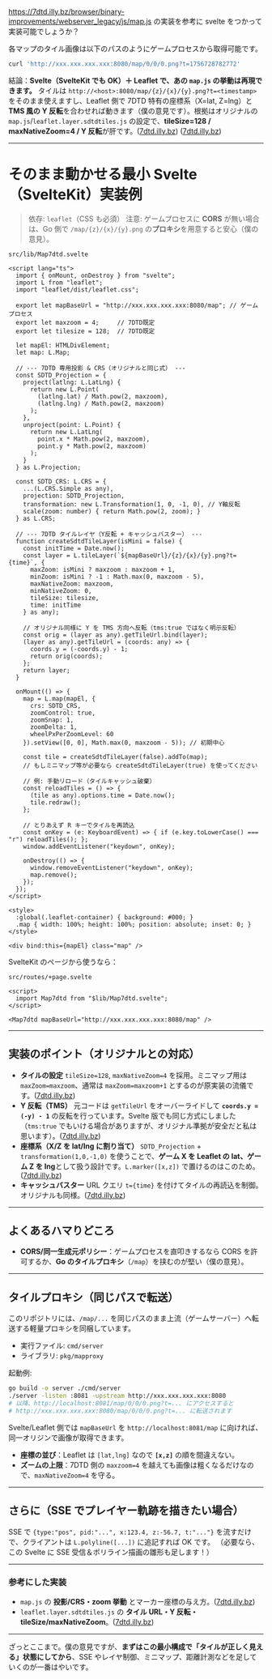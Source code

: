 https://7dtd.illy.bz/browser/binary-improvements/webserver_legacy/js/map.js の実装を参考に
svelte をつかって実装可能でしょうか？

各マップのタイル画像は以下のパスのようにゲームプロセスから取得可能です。

```bash
curl 'http://xxx.xxx.xxx.xxx:8080/map/0/0/0.png?t=1756728782772'
```

結論：**Svelte（SvelteKit でも OK）＋ Leaflet で、あの `map.js` の挙動は再現できます。**
タイルは `http://<host>:8080/map/{z}/{x}/{y}.png?t=<timestamp>` をそのまま使えますし、Leaflet 側で 7DTD 特有の座標系（X=lat, Z=lng）と **TMS 風の Y 反転**を合わせれば動きます（僕の意見です）。根拠はオリジナルの `map.js`/`leaflet.layer.sdtdtiles.js` の設定で、**tileSize=128 / maxNativeZoom=4 / Y 反転**が肝です。([7dtd.illy.bz][1]) ([7dtd.illy.bz][2])

---

# そのまま動かせる最小 Svelte（SvelteKit）実装例

> 依存: `leaflet`（CSS も必須）
> 注意: ゲームプロセスに **CORS** が無い場合は、Go 側で `/map/{z}/{x}/{y}.png` の**プロキシ**を用意すると安心（僕の意見）。

`src/lib/Map7dtd.svelte`

```svelte
<script lang="ts">
  import { onMount, onDestroy } from "svelte";
  import L from "leaflet";
  import "leaflet/dist/leaflet.css";

  export let mapBaseUrl = "http://xxx.xxx.xxx.xxx:8080/map"; // ゲームプロセス
  export let maxzoom = 4;     // 7DTD既定
  export let tilesize = 128;  // 7DTD既定

  let mapEl: HTMLDivElement;
  let map: L.Map;

  // --- 7DTD 専用投影 & CRS（オリジナルと同じ式） ---
  const SDTD_Projection = {
    project(latlng: L.LatLng) {
      return new L.Point(
        (latlng.lat) / Math.pow(2, maxzoom),
        (latlng.lng) / Math.pow(2, maxzoom)
      );
    },
    unproject(point: L.Point) {
      return new L.LatLng(
        point.x * Math.pow(2, maxzoom),
        point.y * Math.pow(2, maxzoom)
      );
    }
  } as L.Projection;

  const SDTD_CRS: L.CRS = {
    ...(L.CRS.Simple as any),
    projection: SDTD_Projection,
    transformation: new L.Transformation(1, 0, -1, 0), // Y軸反転
    scale(zoom: number) { return Math.pow(2, zoom); }
  } as L.CRS;

  // --- 7DTD タイルレイヤ（Y反転 + キャッシュバスター） ---
  function createSdtdTileLayer(isMini = false) {
    const initTime = Date.now();
    const layer = L.tileLayer(`${mapBaseUrl}/{z}/{x}/{y}.png?t={time}`, {
      maxZoom: isMini ? maxzoom : maxzoom + 1,
      minZoom: isMini ? -1 : Math.max(0, maxzoom - 5),
      maxNativeZoom: maxzoom,
      minNativeZoom: 0,
      tileSize: tilesize,
      time: initTime
    } as any);

    // オリジナル同様に Y を TMS 方向へ反転（tms:true ではなく明示反転）
    const orig = (layer as any).getTileUrl.bind(layer);
    (layer as any).getTileUrl = (coords: any) => {
      coords.y = (-coords.y) - 1;
      return orig(coords);
    };
    return layer;
  }

  onMount(() => {
    map = L.map(mapEl, {
      crs: SDTD_CRS,
      zoomControl: true,
      zoomSnap: 1,
      zoomDelta: 1,
      wheelPxPerZoomLevel: 60
    }).setView([0, 0], Math.max(0, maxzoom - 5)); // 初期中心

    const tile = createSdtdTileLayer(false).addTo(map);
    // もしミニマップ等が必要なら createSdtdTileLayer(true) を使ってください

    // 例: 手動リロード（タイルキャッシュ破棄）
    const reloadTiles = () => {
      (tile as any).options.time = Date.now();
      tile.redraw();
    };

    // とりあえず R キーでタイルを再読込
    const onKey = (e: KeyboardEvent) => { if (e.key.toLowerCase() === "r") reloadTiles(); };
    window.addEventListener("keydown", onKey);

    onDestroy(() => {
      window.removeEventListener("keydown", onKey);
      map.remove();
    });
  });
</script>

<style>
  :global(.leaflet-container) { background: #000; }
  .map { width: 100%; height: 100%; position: absolute; inset: 0; }
</style>

<div bind:this={mapEl} class="map" />
```

SvelteKit のページから使うなら：

`src/routes/+page.svelte`

```svelte
<script>
  import Map7dtd from "$lib/Map7dtd.svelte";
</script>

<Map7dtd mapBaseUrl="http://xxx.xxx.xxx.xxx:8080/map" />
```

---

## 実装のポイント（オリジナルとの対応）

- **タイルの設定**
  `tileSize=128`, `maxNativeZoom=4` を採用。ミニマップ用は `maxZoom=maxzoom`、通常は `maxZoom=maxzoom+1` とするのが原実装の流儀です。([7dtd.illy.bz][2])
- **Y 反転（TMS）**
  元コードは `getTileUrl` をオーバーライドして **`coords.y = (-y) - 1`** の反転を行っています。Svelte 版でも同じ方式にしました（`tms:true` でもいける場合がありますが、オリジナル準拠が安全だと私は思います）。([7dtd.illy.bz][2])
- **座標系（X/Z を lat/lng に割り当て）**
  `SDTD_Projection` + `transformation(1,0,-1,0)` を使うことで、**ゲーム X を Leaflet の lat、ゲーム Z を lng**として扱う設計です。`L.marker([x,z])` で置けるのはこのため。([7dtd.illy.bz][1])
- **キャッシュバスター**
  URL クエリ `t={time}` を付けてタイルの再読込を制御。オリジナルも同様。([7dtd.illy.bz][2])

---

## よくあるハマりどころ

- **CORS/同一生成元ポリシー**：ゲームプロセスを直叩きするなら CORS を許可するか、**Go のタイルプロキシ**（`/map`）を挟むのが堅い（僕の意見）。

---

## タイルプロキシ（同じパスで転送）

このリポジトリには、`/map/...` を同じパスのまま上流（ゲームサーバー）へ転送する軽量プロキシを同梱しています。

- 実行ファイル: `cmd/server`
- ライブラリ: `pkg/mapproxy`

起動例:

```bash
go build -o server ./cmd/server
./server -listen :8081 -upstream http://xxx.xxx.xxx.xxx:8080
# 以降、http://localhost:8081/map/0/0/0.png?t=... にアクセスすると
# http://xxx.xxx.xxx.xxx:8080/map/0/0/0.png?t=... に転送されます
```

Svelte/Leaflet 側では `mapBaseUrl` を `http://localhost:8081/map` に向ければ、同一オリジンで画像が取得できます。
- **座標の並び**：Leaflet は `[lat,lng]` なので **`[x,z]`** の順を間違えない。
- **ズームの上限**：7DTD 側の `maxzoom=4` を越えても画像は粗くなるだけなので、`maxNativeZoom=4` を守る。

---

## さらに（SSE でプレイヤー軌跡を描きたい場合）

SSE で `{type:"pos", pid:"...", x:123.4, z:-56.7, t:"..."}` を流すだけで、クライアントは `L.polyline([...])` に追記すれば OK です。
（必要なら、この Svelte に SSE 受信＆ポリライン描画の雛形も足します！）

---

### 参考にした実装

- `map.js` の **投影/CRS・zoom 挙動** とマーカー座標の与え方。([7dtd.illy.bz][1])
- `leaflet.layer.sdtdtiles.js` の **タイル URL・Y 反転・tileSize/maxNativeZoom**。([7dtd.illy.bz][2])

---

ざっとここまで。僕の意見ですが、**まずはこの最小構成で「タイルが正しく見える」状態にしてから**、SSE やレイヤ制御、ミニマップ、距離計測などを足していくのが一番はやいです。

[1]: https://7dtd.illy.bz/browser/binary-improvements/webserver_legacy/js/map.js "map.js in binary-improvements/webserver_legacy/js          – 7 Days to Die - Linux Server Management"
[2]: https://7dtd.illy.bz/browser/binary-improvements/webserver_legacy/js/leaflet.layer.sdtdtiles.js "leaflet.layer.sdtdtiles.js in binary-improvements/webserver_legacy/js          – 7 Days to Die - Linux Server Management"
